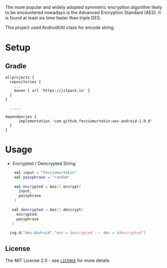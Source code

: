 The more popular and widely adopted symmetric encryption algorithm likely to be encountered nowadays is the Advanced Encryption Standard (AES). It is found at least six time faster than triple DES.

This project used AndroidUtil class for encode string.
# Setup
## Gradle
```Gradle
allprojects {
  repositories {
    ...
    maven { url 'https://jitpack.io' }
  }
}
  
  .....

dependencies {
      implementation 'com.github.fevziomurtekin:aes-android:1.0.0'
  }
}
```

# Usage
- Encrypted / Dencrypted String
```Kotlin
    val input = "Fevziomurtekin"
    val passphrase = "random"
   
    val encrypted = Aes().encrypt(
      input,
      passphrase
    )
   
   val dencrypted = Aes().dencrypt(
     encrypted,
     passphrase
   )
   
  Log.d("Aes-Android","enc = $encrypted --- dec = $dencrypted")
```


## License
The MIT License 2.0 - see [`LICENSE`](LICENSE) for more details